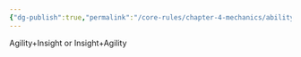 ```yaml
---
{"dg-publish":true,"permalink":"/core-rules/chapter-4-mechanics/ability-check-combinations/agility-insight/"}
---
```


Agility+Insight or Insight+Agility